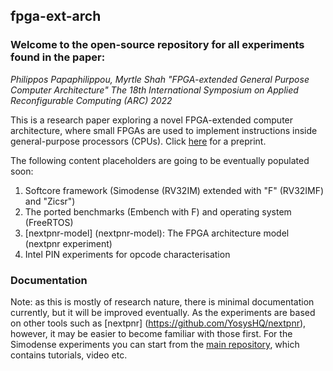 ## fpga-ext-arch

### Welcome to the open-source repository for all experiments found in the paper:

_Philippos Papaphilippou, Myrtle Shah "FPGA-extended General Purpose Computer Architecture" The 18th International Symposium on Applied Reconfigurable Computing (ARC) 2022_

This is a research paper exploring a novel FPGA-extended computer architecture, where small FPGAs are used to implement instructions inside general-purpose processors (CPUs). Click [here](https://arxiv.org/pdf/2203.10359.pdf) for a preprint.

The following content placeholders are going to be eventually populated soon:

1. Softcore framework (Simodense (RV32IM) extended with "F" (RV32IMF) and "Zicsr")
2. The ported benchmarks (Embench with F) and operating system (FreeRTOS)
3. [nextpnr-model] (nextpnr-model): The FPGA architecture model (nextpnr experiment)
4. Intel PIN experiments for opcode characterisation


### Documentation

Note: as this is mostly of research nature, there is minimal documentation currently, but it will be improved eventually. As the experiments are based on other tools such as [nextpnr] (https://github.com/YosysHQ/nextpnr), however, it may be easier to become familiar with those first. For the Simodense experiments you can start from the [main repository](https://github.com/pphilippos/simodense), which contains tutorials, video etc.
